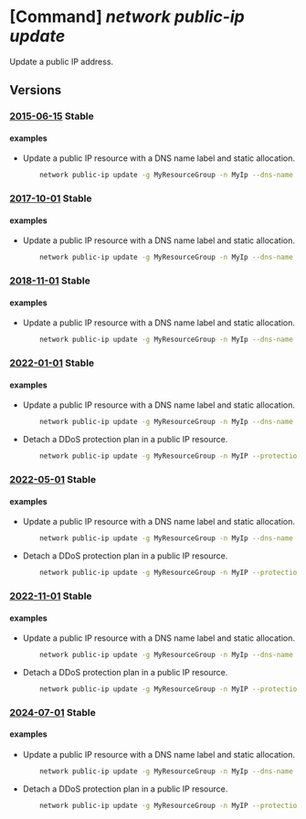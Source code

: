 # [Command] _network public-ip update_

Update a public IP address.

## Versions

### [2015-06-15](/Resources/mgmt-plane/L3N1YnNjcmlwdGlvbnMve30vcmVzb3VyY2Vncm91cHMve30vcHJvdmlkZXJzL21pY3Jvc29mdC5uZXR3b3JrL3B1YmxpY2lwYWRkcmVzc2VzL3t9/2015-06-15.xml) **Stable**

<!-- mgmt-plane /subscriptions/{}/resourcegroups/{}/providers/microsoft.network/publicipaddresses/{} 2015-06-15 -->

#### examples

- Update a public IP resource with a DNS name label and static allocation.
    ```bash
        network public-ip update -g MyResourceGroup -n MyIp --dns-name MyLabel --allocation-method Static
    ```

### [2017-10-01](/Resources/mgmt-plane/L3N1YnNjcmlwdGlvbnMve30vcmVzb3VyY2Vncm91cHMve30vcHJvdmlkZXJzL21pY3Jvc29mdC5uZXR3b3JrL3B1YmxpY2lwYWRkcmVzc2VzL3t9/2017-10-01.xml) **Stable**

<!-- mgmt-plane /subscriptions/{}/resourcegroups/{}/providers/microsoft.network/publicipaddresses/{} 2017-10-01 -->

#### examples

- Update a public IP resource with a DNS name label and static allocation.
    ```bash
        network public-ip update -g MyResourceGroup -n MyIp --dns-name MyLabel --allocation-method Static
    ```

### [2018-11-01](/Resources/mgmt-plane/L3N1YnNjcmlwdGlvbnMve30vcmVzb3VyY2Vncm91cHMve30vcHJvdmlkZXJzL21pY3Jvc29mdC5uZXR3b3JrL3B1YmxpY2lwYWRkcmVzc2VzL3t9/2018-11-01.xml) **Stable**

<!-- mgmt-plane /subscriptions/{}/resourcegroups/{}/providers/microsoft.network/publicipaddresses/{} 2018-11-01 -->

#### examples

- Update a public IP resource with a DNS name label and static allocation.
    ```bash
        network public-ip update -g MyResourceGroup -n MyIp --dns-name MyLabel --allocation-method Static
    ```

### [2022-01-01](/Resources/mgmt-plane/L3N1YnNjcmlwdGlvbnMve30vcmVzb3VyY2Vncm91cHMve30vcHJvdmlkZXJzL21pY3Jvc29mdC5uZXR3b3JrL3B1YmxpY2lwYWRkcmVzc2VzL3t9/2022-01-01.xml) **Stable**

<!-- mgmt-plane /subscriptions/{}/resourcegroups/{}/providers/microsoft.network/publicipaddresses/{} 2022-01-01 -->

#### examples

- Update a public IP resource with a DNS name label and static allocation.
    ```bash
        network public-ip update -g MyResourceGroup -n MyIp --dns-name MyLabel --allocation-method Static
    ```

- Detach a DDoS protection plan in a public IP resource.
    ```bash
        network public-ip update -g MyResourceGroup -n MyIP --protection-mode Disabled --ddos-protection-plan null
    ```

### [2022-05-01](/Resources/mgmt-plane/L3N1YnNjcmlwdGlvbnMve30vcmVzb3VyY2Vncm91cHMve30vcHJvdmlkZXJzL21pY3Jvc29mdC5uZXR3b3JrL3B1YmxpY2lwYWRkcmVzc2VzL3t9/2022-05-01.xml) **Stable**

<!-- mgmt-plane /subscriptions/{}/resourcegroups/{}/providers/microsoft.network/publicipaddresses/{} 2022-05-01 -->

#### examples

- Update a public IP resource with a DNS name label and static allocation.
    ```bash
        network public-ip update -g MyResourceGroup -n MyIp --dns-name MyLabel --allocation-method Static
    ```

- Detach a DDoS protection plan in a public IP resource.
    ```bash
        network public-ip update -g MyResourceGroup -n MyIP --protection-mode Disabled --ddos-protection-plan null
    ```

### [2022-11-01](/Resources/mgmt-plane/L3N1YnNjcmlwdGlvbnMve30vcmVzb3VyY2Vncm91cHMve30vcHJvdmlkZXJzL21pY3Jvc29mdC5uZXR3b3JrL3B1YmxpY2lwYWRkcmVzc2VzL3t9/2022-11-01.xml) **Stable**

<!-- mgmt-plane /subscriptions/{}/resourcegroups/{}/providers/microsoft.network/publicipaddresses/{} 2022-11-01 -->

#### examples

- Update a public IP resource with a DNS name label and static allocation.
    ```bash
        network public-ip update -g MyResourceGroup -n MyIp --dns-name MyLabel --allocation-method Static
    ```

- Detach a DDoS protection plan in a public IP resource.
    ```bash
        network public-ip update -g MyResourceGroup -n MyIP --protection-mode Disabled --ddos-protection-plan null
    ```

### [2024-07-01](/Resources/mgmt-plane/L3N1YnNjcmlwdGlvbnMve30vcmVzb3VyY2Vncm91cHMve30vcHJvdmlkZXJzL21pY3Jvc29mdC5uZXR3b3JrL3B1YmxpY2lwYWRkcmVzc2VzL3t9/2024-07-01.xml) **Stable**

<!-- mgmt-plane /subscriptions/{}/resourcegroups/{}/providers/microsoft.network/publicipaddresses/{} 2024-07-01 -->

#### examples

- Update a public IP resource with a DNS name label and static allocation.
    ```bash
        network public-ip update -g MyResourceGroup -n MyIp --dns-name MyLabel --allocation-method Static
    ```

- Detach a DDoS protection plan in a public IP resource.
    ```bash
        network public-ip update -g MyResourceGroup -n MyIP --protection-mode Disabled --ddos-protection-plan null
    ```
